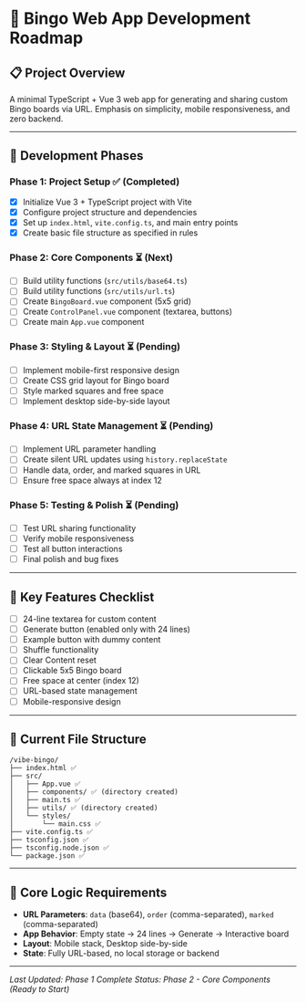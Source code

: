 # 🎯 Bingo Web App Development Roadmap

## 📋 Project Overview
A minimal TypeScript + Vue 3 web app for generating and sharing custom Bingo boards via URL. Emphasis on simplicity, mobile responsiveness, and zero backend.

---

## 🚀 Development Phases

### **Phase 1: Project Setup** ✅ (Completed)
- [x] Initialize Vue 3 + TypeScript project with Vite
- [x] Configure project structure and dependencies
- [x] Set up `index.html`, `vite.config.ts`, and main entry points
- [x] Create basic file structure as specified in rules

### **Phase 2: Core Components** ⏳ (Next)
- [ ] Build utility functions (`src/utils/base64.ts`)
- [ ] Build utility functions (`src/utils/url.ts`)
- [ ] Create `BingoBoard.vue` component (5x5 grid)
- [ ] Create `ControlPanel.vue` component (textarea, buttons)
- [ ] Create main `App.vue` component

### **Phase 3: Styling & Layout** ⏳ (Pending)
- [ ] Implement mobile-first responsive design
- [ ] Create CSS grid layout for Bingo board
- [ ] Style marked squares and free space
- [ ] Implement desktop side-by-side layout

### **Phase 4: URL State Management** ⏳ (Pending)
- [ ] Implement URL parameter handling
- [ ] Create silent URL updates using `history.replaceState`
- [ ] Handle data, order, and marked squares in URL
- [ ] Ensure free space always at index 12

### **Phase 5: Testing & Polish** ⏳ (Pending)
- [ ] Test URL sharing functionality
- [ ] Verify mobile responsiveness
- [ ] Test all button interactions
- [ ] Final polish and bug fixes

---

## 🎯 Key Features Checklist
- [ ] 24-line textarea for custom content
- [ ] Generate button (enabled only with 24 lines)
- [ ] Example button with dummy content
- [ ] Shuffle functionality
- [ ] Clear Content reset
- [ ] Clickable 5x5 Bingo board
- [ ] Free space at center (index 12)
- [ ] URL-based state management
- [ ] Mobile-responsive design

---

## 📁 Current File Structure
```
/vibe-bingo/
├── index.html ✅
├── src/
│   ├── App.vue ✅
│   ├── components/ ✅ (directory created)
│   ├── main.ts ✅
│   ├── utils/ ✅ (directory created)
│   └── styles/
│       └── main.css ✅
├── vite.config.ts ✅
├── tsconfig.json ✅
├── tsconfig.node.json ✅
└── package.json ✅
```

---

## 🧠 Core Logic Requirements
- **URL Parameters**: `data` (base64), `order` (comma-separated), `marked` (comma-separated)
- **App Behavior**: Empty state → 24 lines → Generate → Interactive board
- **Layout**: Mobile stack, Desktop side-by-side
- **State**: Fully URL-based, no local storage or backend

---

*Last Updated: Phase 1 Complete*
*Status: Phase 2 - Core Components (Ready to Start)* 